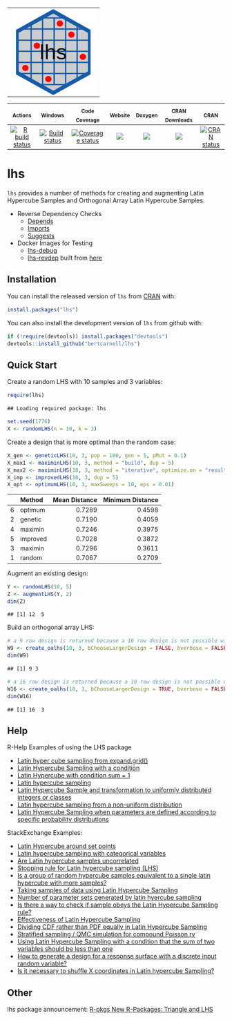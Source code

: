 <div>
<table>
<tr>
<td>
<img align="left" width="200" height="200" src="logo.svg"/>
</td>
</tr>
</table>
</div>

|                                                          <sub>Actions</sub>                                                         |                                                                           <sub>Windows</sub>                                                                          |                                                              <sub>Code Coverage</sub>                                                              |                                      <sub>Website</sub>                                      |                                              <sub>Doxygen</sub>                                             |                               <sub>CRAN Downloads</sub>                              |                                           <sub>CRAN</sub>                                          |
|:-----------------------------------------------------------------------------------------------------------------------------------:|:---------------------------------------------------------------------------------------------------------------------------------------------------------------------:|:--------------------------------------------------------------------------------------------------------------------------------------------------:|:--------------------------------------------------------------------------------------------:|:-----------------------------------------------------------------------------------------------------------:|:------------------------------------------------------------------------------------:|:--------------------------------------------------------------------------------------------------:|
| [![R build status](https://github.com/bertcarnell/lhs/workflows/R-CMD-check/badge.svg)](https://github.com/bertcarnell/lhs/actions) | [![Build status](https://ci.appveyor.com/api/projects/status/5h8gjnq6a30r8y37/branch/master?svg=true)](https://ci.appveyor.com/project/bertcarnell/lhs/branch/master) | [![Coverage status](https://codecov.io/gh/bertcarnell/lhs/branch/master/graph/badge.svg)](https://codecov.io/github/bertcarnell/lhs?branch=master) | [![](https://img.shields.io/badge/pkgdown-lhs-blue.svg)](https://bertcarnell.github.io/lhs/) | [![](https://img.shields.io/badge/Doxygen-lhs-blue.svg)](https://bertcarnell.github.io/lhs/html/index.html) | [![](https://cranlogs.r-pkg.org/badges/lhs)](https://cran.r-project.org/package=lhs) | [![CRAN status](https://www.r-pkg.org/badges/version/lhs)](https://cran.r-project.org/package=lhs) |

lhs
===

`lhs` provides a number of methods for creating and augmenting Latin
Hypercube Samples and Orthogonal Array Latin Hypercube Samples.

-   Reverse Dependency Checks
    -   [Depends](etc/revdep_README_Depends.md)
    -   [Imports](etc/revdep_README_Imports.md)
    -   [Suggests](etc/revdep_README_Suggests.md)
-   Docker Images for Testing
    -   [lhs-debug](https://hub.docker.com/repository/docker/bertcarnell/lhs-debug)
    -   [lhs-revdep](https://hub.docker.com/repository/docker/bertcarnell/lhs_revdep)
        built from [here](https://github.com/bertcarnell/r-debug)

Installation
------------

You can install the released version of `lhs` from
[CRAN](https://CRAN.R-project.org) with:

``` r
install.packages("lhs")
```

You can also install the development version of `lhs` from github with:

``` r
if (!require(devtools)) install.packages("devtools")
devtools::install_github("bertcarnell/lhs")
```

Quick Start
-----------

Create a random LHS with 10 samples and 3 variables:

``` r
require(lhs)
```

    ## Loading required package: lhs

``` r
set.seed(1776)
X <- randomLHS(n = 10, k = 3)
```

Create a design that is more optimal than the random case:

``` r
X_gen <- geneticLHS(10, 3, pop = 100, gen = 5, pMut = 0.1)
X_max1 <- maximinLHS(10, 3, method = "build", dup = 5)
X_max2 <- maximinLHS(10, 3, method = "iterative", optimize.on = "result", eps = 0.01, maxIter = 300)
X_imp <- improvedLHS(10, 3, dup = 5)
X_opt <- optimumLHS(10, 3, maxSweeps = 10, eps = 0.01)
```

|     | Method   |  Mean Distance|  Minimum Distance|
|:----|:---------|--------------:|-----------------:|
| 6   | optimum  |         0.7289|            0.4598|
| 2   | genetic  |         0.7190|            0.4059|
| 4   | maximin  |         0.7246|            0.3975|
| 5   | improved |         0.7028|            0.3872|
| 3   | maximin  |         0.7296|            0.3611|
| 1   | random   |         0.7067|            0.2709|

Augment an existing design:

``` r
Y <- randomLHS(10, 5)
Z <- augmentLHS(Y, 2)
dim(Z)
```

    ## [1] 12  5

Build an orthogonal array LHS:

``` r
# a 9 row design is returned because a 10 row design is not possible with these algorithms
W9 <- create_oalhs(10, 3, bChooseLargerDesign = FALSE, bverbose = FALSE)
dim(W9)
```

    ## [1] 9 3

``` r
# a 16 row design is returned because a 10 row design is not possible with these algorithms
W16 <- create_oalhs(10, 3, bChooseLargerDesign = TRUE, bverbose = FALSE)
dim(W16)
```

    ## [1] 16  3

Help
----

R-Help Examples of using the LHS package

-   [Latin hyper cube sampling from
    expand.grid()](https://stat.ethz.ch/pipermail/r-help/2007-January/124143.html)
-   [Latin Hypercube Sampling with a
    condition](https://stat.ethz.ch/pipermail/r-help/2011-June/279906.html)
-   [Latin Hypercube with condition sum =
    1](https://stat.ethz.ch/pipermail/r-help/2008-November/180929.html)
-   [Latin hypercube
    sampling](https://www.mail-archive.com/r-help@r-project.org/msg192704.html)
-   [Latin Hypercube Sample and transformation to uniformly distributed
    integers or
    classes](https://stat.ethz.ch/pipermail/r-help/2013-October/361263.html)
-   [Latin hypercube sampling from a non-uniform
    distribution](https://stat.ethz.ch/pipermail/r-help/2017-August/448475.html)
-   [Latin Hypercube Sampling when parameters are defined according to
    specific probability
    distributions](https://stat.ethz.ch/pipermail/r-help/2017-June/447266.html)

StackExchange Examples:

-   [Latin Hypercube around set
    points](https://stats.stackexchange.com/questions/370983/latin-hypercube-around-set-points)
-   [Latin hypercube sampling with categorical
    variables](https://stats.stackexchange.com/questions/388963/latin-hypercube-sampling-with-categorical-variables)
-   [Are Latin hypercube samples
    uncorrelated](https://stats.stackexchange.com/questions/147789/are-latin-hypercube-samples-uncorrelated)
-   [Stopping rule for Latin hypercube sampling
    (LHS)](https://stats.stackexchange.com/questions/407262/stopping-rule-for-latin-hypercube-sampling-lhs)
-   [Is a group of random hypercube samples equivalent to a single latin
    hypercube with more
    samples?](https://stats.stackexchange.com/questions/411085/is-a-group-of-random-hypercube-samples-equivalent-to-a-single-latin-hypercube-wi)
-   [Taking samples of data using Latin Hypercube
    Sampling](https://stats.stackexchange.com/questions/439271/taking-samples-of-data-using-latin-hypercube-sampling)
-   [Number of parameter sets generated by latin hyercube
    sampling](https://stats.stackexchange.com/questions/460918/number-of-parameter-sets-generated-by-latin-hyercube-sampling)
-   [Is there a way to check if sample obeys the Latin Hypercube
    Sampling
    rule?](https://stats.stackexchange.com/questions/465492/is-there-a-way-to-check-if-sample-obeys-the-latin-hypercube-sampling-rule)
-   [Effectiveness of Latin Hypercube
    Sampling](https://stats.stackexchange.com/questions/468202/effectiveness-of-latin-hypercube-sampling)
-   [Dividing CDF rather than PDF equally in Latin Hypercube
    Sampling](https://stats.stackexchange.com/questions/468293/dividing-cdf-rather-than-pdf-equally-in-latin-hypercube-sampling)
-   [Stratified sampling / QMC simulation for compound Poisson
    rv](https://stats.stackexchange.com/questions/469963/stratified-sampling-qmc-simulation-for-compound-poisson-rv)
-   [Using Latin Hypercube Sampling with a condition that the sum of two
    variables should be less than
    one](https://stats.stackexchange.com/questions/474911/using-latin-hypercube-sampling-with-a-condition-that-the-sum-of-two-variables-sh)
-   [How to generate a design for a response surface with a discrete
    input random
    variable?](https://stats.stackexchange.com/questions/444997/how-to-generate-a-design-for-a-response-surface-with-a-discrete-input-random-var)
-   [Is it necessary to shuffle X coordinates in Latin hypercube
    Sampling?](https://stats.stackexchange.com/questions/498492/is-it-necessary-to-shuffle-x-coordinates-in-latin-hypercube-sampling-lhc)

Other
-----

lhs package announcement: [R-pkgs New R-Packages: Triangle and
LHS](https://stat.ethz.ch/pipermail/r-packages/2006/000715.html)
